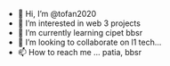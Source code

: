 - 👋 Hi, I’m @tofan2020
- 👀 I’m interested in web 3 projects
- 🌱 I’m currently learning cipet bbsr
- 💞️ I’m looking to collaborate on l1 tech...
- 📫 How to reach me ...
patia, bbsr
<!---
tofan2020/tofan2020 is a ✨ special ✨ repository because its `README.md` (this file) appears on your GitHub profile.
You can click the Preview link to take a look at your changes.
--->
